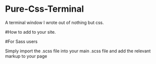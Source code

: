 # Pure-Css-Terminal
A terminal window I wrote out of nothing but css. 


#How to add to your site.  

#For Sass users

Simply import the .scss file into your main .scss file and add the relevant markup to your page
